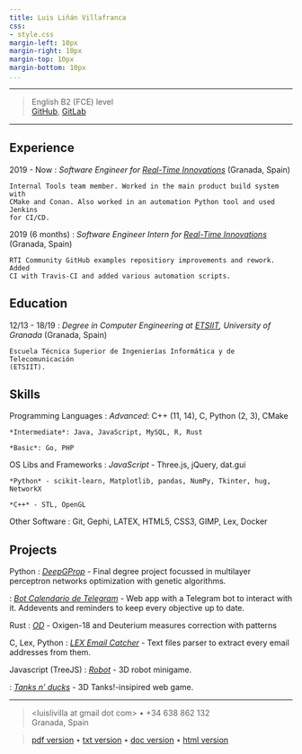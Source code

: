 ```yaml
---
title: Luis Liñán Villafranca
css:
- style.css
margin-left: 10px
margin-right: 10px
margin-top: 10px
margin-bottom: 10px
...
```


----

> English B2 (FCE) level\
> [GitHub][github], [GitLab][gitlab]

----

Experience
----------

2019 - Now
:   *Software Engineer for [Real-Time Innovations][rti]* (Granada, Spain)

    Internal Tools team member. Worked in the main product build system with
    CMake and Conan. Also worked in an automation Python tool and used Jenkins
    for CI/CD.

2019 (6 months)
:   *Software Engineer Intern for [Real-Time Innovations][rti]* (Granada,
    Spain)

    RTI Community GitHub examples repositiory improvements and rework. Added
    CI with Travis-CI and added various automation scripts.


Education
---------

12/13 - 18/19
:   *Degree in Computer Engineering at [ETSIIT][etsiit], University of 
    Granada* (Granada, Spain)

    Escuela Técnica Superior de Ingenierías Informática y de Telecomunicación
    (ETSIIT).

Skills
------

Programming Languages
:   *Advanced*: C++ (11, 14), C, Python (2, 3), CMake

    *Intermediate*: Java, JavaScript, MySQL, R, Rust

    *Basic*: Go, PHP

OS Libs and Frameworks
:   *JavaScript* - Three.js, jQuery, dat.gui

    *Python* - scikit-learn, Matplotlib, pandas, NumPy, Tkinter, hug, NetworkX

    *C++* - STL, OpenGL

Other Software
:   Git, Gephi, LATEX, HTML5, CSS3, GIMP, Lex, Docker

Projects
--------

Python
:   *[DeepGProp][dgp]* - Final degree project focussed in multilayer perceptron
    networks optimization with genetic algorithms.

:   *[Bot Calendario de Telegram][bot-calendario-telegram]* - Web app with a
    Telegram bot to interact with it. Addevents and reminders to keep every
    objective up to date.

Rust
:   *[OD][od]* - Oxigen-18 and Deuterium measures correction with patterns

C, Lex, Python
:   *[LEX Email Catcher][lex-email-parser]* - Text files parser to extract
    every email addresses from them.

Javascript (TreeJS)
:   *[Robot][gs-robot]* - 3D robot minigame.

:   *[Tanks n’ ducks][gs-tnd]* - 3D Tanks!-insipired web game.

----

> \<luislivilla at gmail dot com\> • +34 638 862 132\
>  Granada, Spain

> [pdf version][pdf] • [txt version][txt] • [doc version][doc] •
  [html version][html]

[gitlab]: https://gitlab.com/lulivi "GitLab web page for the user lulivi"
[github]: https://github.com/lulivi "GitHub web page for the user lulivi"
[rti]: https://www.rti.com/en/ "Real-Time Innovations web page"
[etsiit]: https://etsiit.ugr.es/ "Escuela Técnica Superior de Ingenierías
    Informática y de Telecomunicación web page"
[dgp]: https://github.com/lulivi/deep-g-prop "DeepGProp project repository"
[bot-calendario-telegram]: https://github.com/lulivi/bot-calendario-telegram
    "Telegram calendar bot repository"
[od]: https://gitlab.com/lulivi/od "OD tool repository"
[lex-email-parser]: https://github.com/lulivi/LEX_Email_Catcher "Lex email
    catcher repository"
[gs-robot]: https://github.com/lulivi/sistemas-graficos/tree/master/practica_2
    "Robot repository"
[gs-tnd]: https://github.com/lulivi/sistemas-graficos/tree/master/practica_3
    "Tanks n' ducks repository"
[pdf]: index.pdf
[txt]: index.txt
[doc]: index.doc
[html]: index.html